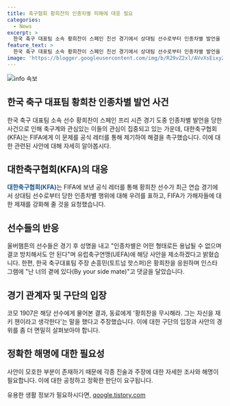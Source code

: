```yaml
---
title: 축구협회 황희찬의 인종차별 피해에 대응 필요
categories:
  - News
excerpt: >
  한국 축구 대표팀 소속 황희찬이 스페인 친선 경기에서 상대팀 선수로부터 인종차별 발언을 들은 뒤 대한축구협회가 FIFA에 강력한 제재를 요청했다. 이에 울버햄튼은 UEFA에 해당 사안을 제소하겠다고 밝혔고, 손흥민도 황희찬을 응원하는 댓글을 달며 인종차별을 규탄했다. 그러나 상대팀은 발언이 인종차별적이 아님을 주장했고, 해당 발언의 문맥에 대한 해명을 내놓았다.
feature_text: >
  한국 축구 대표팀 소속 황희찬이 스페인 친선 경기에서 상대팀 선수로부터 인종차별 발언을 들은 뒤 대한축구협회가 FIFA에 강력한 제재를 요청했다. 이에 울버햄튼은 UEFA에 해당 사안을 제소하겠다고 밝혔고, 손흥민도 황희찬을 응원하는 댓글을 달며 인종차별을 규탄했다. 그러나 상대팀은 발언이 인종차별적이 아님을 주장했고, 해당 발언의 문맥에 대한 해명을 내놓았다.
image: 'https://blogger.googleusercontent.com/img/b/R29vZ2xl/AVvXsEixyZcFfHzMRdzZMjFBmAUKJYCLCGyLL1o632UiGVXcaFdKo_bkvkuCioo0uUKlGfBVcT3P84aROyZIXSBEx3Aw5nCQ3pTgDom1WDC4m8eifvWiAmWEEVb4x6G_l8C0QH225ldMjyaFvpxGEBGNO37VmDTDMHGhJPq73UglMfDca1-0aw/s1600/blogspot.png'
---
```


<p><img src="https://blogger.googleusercontent.com/img/b/R29vZ2xl/AVvXsEixyZcFfHzMRdzZMjFBmAUKJYCLCGyLL1o632UiGVXcaFdKo_bkvkuCioo0uUKlGfBVcT3P84aROyZIXSBEx3Aw5nCQ3pTgDom1WDC4m8eifvWiAmWEEVb4x6G_l8C0QH225ldMjyaFvpxGEBGNO37VmDTDMHGhJPq73UglMfDca1-0aw/s1600/blogspot.png" alt="info 속보" /></p>

<h2 data-ke-size="size26">한국 축구 대표팀 황희찬 인종차별 발언 사건</h2>

<p data-ke-size="size16">한국 축구 대표팀 소속 선수 황희찬이 스페인 프리 시즌 경기 도중 인종차별 발언을 당한 사건으로 인해 축구계와 관심있는 이들의 관심이 집중되고 있는 가운데, 대한축구협회(KFA)는 FIFA에게 이 문제를 공식 레터를 통해 제기하여 해결을 촉구했습니다. 이에 대한 관련된 사안에 대해 자세히 알아봅시다.</p>

<h2 data-ke-size="size24">대한축구협회(KFA)의 대응</h2>

<p data-ke-size="size16"><b><span style="color: #1a5490;">대한축구협회(KFA)</span></b>는 FIFA에 보낸 공식 레터를 통해 황희찬 선수가 최근 연습 경기에서 상대팀 선수로부터 당한 인종차별 행위에 대해 우려를 표하고, FIFA가 가해자들에 대한 제재를 강화해 줄 것을 요청했습니다.</p>

<h2 data-ke-size="size24">선수들의 반응</h2>

<p data-ke-size="size16">울버햄튼의 선수들은 경기 후 성명을 내고 "인종차별은 어떤 형태로든 용납될 수 없으며 결코 방치해서도 안 된다"며 유럽축구연맹(UEFA)에 해당 사안을 제소하겠다고 밝혔습니다. 한편, 한국 축구대표팀 주장 손흥민(토트넘 핫스퍼)은 황희찬을 응원하며 인스타그램에 "난 너의 곁에 있다(By your side mate)"고 댓글을 달았습니다.</p>

<h2 data-ke-size="size24">경기 관계자 및 구단의 입장</h2>

<p data-ke-size="size16">코모 1907은 해당 선수에게 물어본 결과, 동료에게 '황희찬을 무시해라. 그는 자신을 재키 챈이라고 생각한다'는 말을 했다고 주장했습니다. 이에 대한 구단의 입장과 사안의 경위를 좀 더 면밀히 살펴보아야 합니다.</p>

<h2 data-ke-size="size24">정확한 해명에 대한 필요성</h2>

<p data-ke-size="size16">사안이 모호한 부분이 존재하기 때문에 각종 진술과 주장에 대한 자세한 조사와 해명이 필요합니다. 이에 대한 공정하고 정확한 판단이 요구됩니다.</p>
유용한 생활 정보가 필요하시다면, <a href="https://qoogle.tistory.com" rel="dofollow">qoogle.tistory.com</a>


